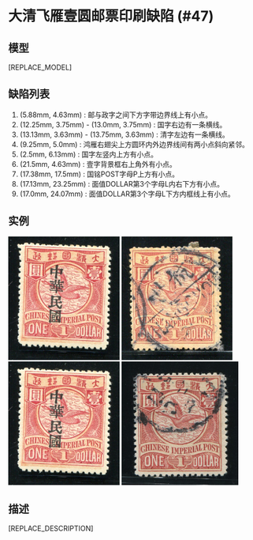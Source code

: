 # 大清飞雁壹圆邮票印刷缺陷 (#47)

## 模型
[REPLACE_MODEL]

## 缺陷列表
1. (5.88mm, 4.63mm) :  邮与政字之间下方字带边界线上有小点。
1. (12.25mm, 3.75mm) - (13.0mm, 3.75mm) :  国字右边有一条横线。
1. (13.13mm, 3.63mm) - (13.75mm, 3.63mm) :  清字左边有一条横线。
1. (9.25mm, 5.0mm) :  鸿雁右翅尖上方圆环内外边界线间有两小点斜向紧邻。
1. (2.5mm, 6.13mm) :  国字左竖内上方有小点。
1. (21.5mm, 4.63mm) :  壹字背景框右上角外有小点。
1. (17.38mm, 17.5mm) :  国铭POST字母P上方有小点。
1. (17.13mm, 23.25mm) :  面值DOLLAR第3个字母L内右下方有小点。
1. (17.0mm, 24.07mm) :  面值DOLLAR第3个字母L下方内框线上有小点。


## 实例
<img src="156291019A.jpg" height=250/>
<img src="2014-01-22_00133999130A.jpg" height=250/>
<img src="2014-09-12_00156291019A.jpg" height=250/>
<img src="2015-12-06_00194888083A.jpg" height=250/>


## 描述
[REPLACE_DESCRIPTION]
